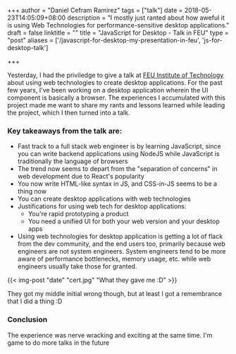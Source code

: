 +++
author = "Daniel Cefram Ramirez"
tags = ["talk"]
date = 2018-05-23T14:05:09+08:00
description = "I mostly just ranted about how aweful it is using Web Technologies for performance-sensitive desktop applications."
draft = false
linktitle = ""
title = "JavaScript for Desktop - Talk in FEU"
type = "post"
aliases = ['/javascript-for-desktop-my-presentation-in-feu', 'js-for-desktop-talk']

+++

Yesterday, I had the priviledge to give a talk at [FEU Institute of Technology](https://www.feu.edu.ph/) about
using web technologies to create desktop applications. For the past few years, I've been working on a desktop
application wherein the UI component is basically a browser. The experiences I accumulated with this project
made me want to share my rants and lessons learned while leading the project, which I then turned into a talk.

### Key takeaways from the talk are:

- Fast track to a full stack web engineer is by learning JavaScript, since you can write backend applications using NodeJS while JavaScript is traditionally the language of browsers
- The trend now seems to depart from the "separation of concerns" in web development due to React's popularity
- You now write HTML-like syntax in JS, and CSS-in-JS seems to be a thing now
- You can create desktop applications with web technologies
- Justifications for using web tech for desktop applications:
  - You're rapid prototyping a product
  - You need a unified UI for both your web version and your desktop apps
- Using web technologies for desktop application is getting a lot of flack from the dev community, and the end users too, primarily because web engineers are not system engineers. System engineers tend to be more aware of performance bottlenecks, memory usage, etc. while web engineers usually take those for granted.

{{< img-post "date" "cert.jpg" "What they gave me :D" >}}

They got my middle initial wrong though, but at least I got a remembrance that I did a thing :D

### Conclusion

The experience was nerve wracking and exciting at the same time. I'm game to do more talks in the future
